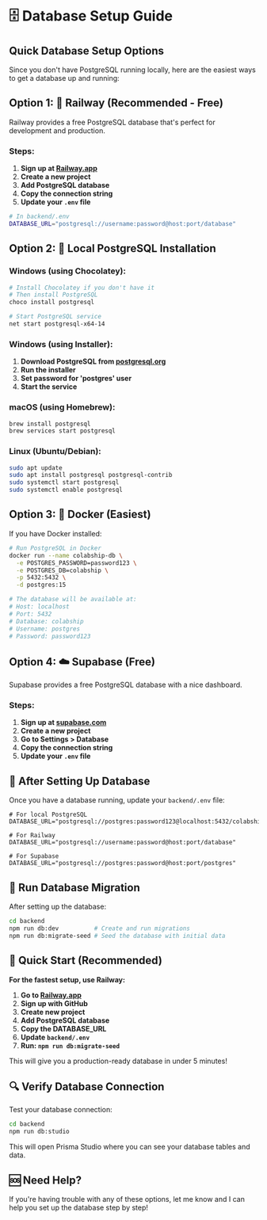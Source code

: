 # 🗄️ Database Setup Guide

## Quick Database Setup Options

Since you don't have PostgreSQL running locally, here are the easiest ways to get a database up and running:

## Option 1: 🚀 **Railway (Recommended - Free)**

Railway provides a free PostgreSQL database that's perfect for development and production.

### Steps:
1. **Sign up at [Railway.app](https://railway.app)**
2. **Create a new project**
3. **Add PostgreSQL database**
4. **Copy the connection string**
5. **Update your `.env` file**

```bash
# In backend/.env
DATABASE_URL="postgresql://username:password@host:port/database"
```

## Option 2: 🐘 **Local PostgreSQL Installation**

### Windows (using Chocolatey):
```bash
# Install Chocolatey if you don't have it
# Then install PostgreSQL
choco install postgresql

# Start PostgreSQL service
net start postgresql-x64-14
```

### Windows (using Installer):
1. **Download PostgreSQL from [postgresql.org](https://www.postgresql.org/download/windows/)**
2. **Run the installer**
3. **Set password for 'postgres' user**
4. **Start the service**

### macOS (using Homebrew):
```bash
brew install postgresql
brew services start postgresql
```

### Linux (Ubuntu/Debian):
```bash
sudo apt update
sudo apt install postgresql postgresql-contrib
sudo systemctl start postgresql
sudo systemctl enable postgresql
```

## Option 3: 🐳 **Docker (Easiest)**

If you have Docker installed:

```bash
# Run PostgreSQL in Docker
docker run --name colabship-db \
  -e POSTGRES_PASSWORD=password123 \
  -e POSTGRES_DB=colabship \
  -p 5432:5432 \
  -d postgres:15

# The database will be available at:
# Host: localhost
# Port: 5432
# Database: colabship
# Username: postgres
# Password: password123
```

## Option 4: ☁️ **Supabase (Free)**

Supabase provides a free PostgreSQL database with a nice dashboard.

### Steps:
1. **Sign up at [supabase.com](https://supabase.com)**
2. **Create a new project**
3. **Go to Settings > Database**
4. **Copy the connection string**
5. **Update your `.env` file**

## 🔧 **After Setting Up Database**

Once you have a database running, update your `backend/.env` file:

```env
# For local PostgreSQL
DATABASE_URL="postgresql://postgres:password123@localhost:5432/colabship"

# For Railway
DATABASE_URL="postgresql://username:password@host:port/database"

# For Supabase
DATABASE_URL="postgresql://postgres:password@host:port/postgres"
```

## 🚀 **Run Database Migration**

After setting up the database:

```bash
cd backend
npm run db:dev          # Create and run migrations
npm run db:migrate-seed # Seed the database with initial data
```

## 🎯 **Quick Start (Recommended)**

**For the fastest setup, use Railway:**

1. **Go to [Railway.app](https://railway.app)**
2. **Sign up with GitHub**
3. **Create new project**
4. **Add PostgreSQL database**
5. **Copy the DATABASE_URL**
6. **Update `backend/.env`**
7. **Run: `npm run db:migrate-seed`**

This will give you a production-ready database in under 5 minutes!

## 🔍 **Verify Database Connection**

Test your database connection:

```bash
cd backend
npm run db:studio
```

This will open Prisma Studio where you can see your database tables and data.

## 🆘 **Need Help?**

If you're having trouble with any of these options, let me know and I can help you set up the database step by step!
